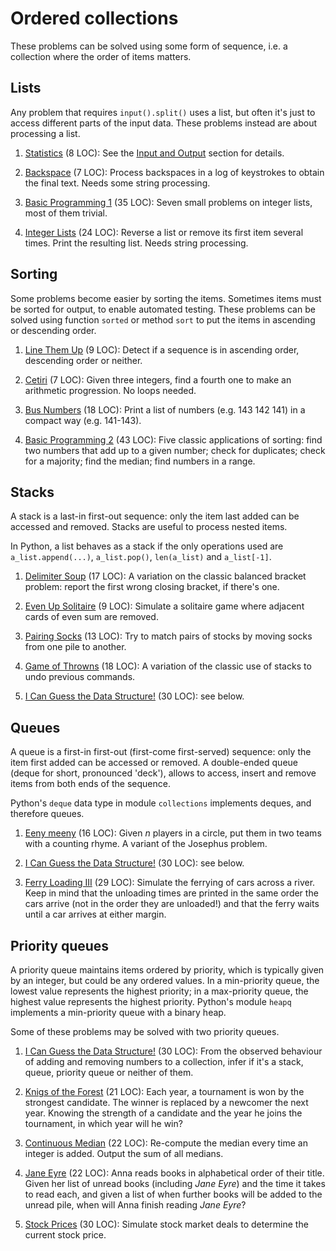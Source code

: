 # Ordered collections

These problems can be solved using some form of sequence,
i.e. a collection where the order of items matters.

## Lists

Any problem that requires `input().split()` uses a list, but often
it's just to access different parts of the input data.
These problems instead are about processing a list.

1. [Statistics](https://open.kattis.com/problems/statistics) (8 LOC):
   See the [Input and Output](input.md) section for details.

1. [Backspace](https://open.kattis.com/problems/backspace) (7 LOC):
   Process backspaces in a log of keystrokes to obtain the final text.
   Needs some string processing.

1. [Basic Programming 1](https://open.kattis.com/problems/basicprogramming1)
   (35 LOC): Seven small problems on integer lists, most of them trivial.

1. [Integer Lists](https://open.kattis.com/problems/integerlists) (24 LOC):
   Reverse a list or remove its first item several times.
   Print the resulting list. Needs string processing.

## Sorting

Some problems become easier by sorting the items.
Sometimes items must be sorted for output, to enable automated testing.
These problems can be solved using function `sorted` or method `sort` to put
the items in ascending or descending order.

1. [Line Them Up](https://open.kattis.com/problems/lineup) (9 LOC):
   Detect if a sequence is in ascending order, descending order or neither.

1. [Cetiri](https://open.kattis.com/problems/cetiri) (7 LOC):
   Given three integers, find a fourth one to make an arithmetic progression.
   No loops needed.

1. [Bus Numbers](https://open.kattis.com/problems/busnumbers) (18 LOC):
   Print a list of numbers (e.g. 143 142 141) in a compact way (e.g. 141-143).

1. [Basic Programming 2](https://open.kattis.com/problems/basicprogramming2)
   (43 LOC): Five classic applications of sorting:
   find two numbers that add up to a given number; check for duplicates;
   check for a majority; find the median; find numbers in a range.

## Stacks

A stack is a last-in first-out sequence:
only the item last added can be accessed and removed.
Stacks are useful to process nested items.

In Python, a list behaves as a stack if the only operations used are
`a_list.append(...)`, `a_list.pop()`, `len(a_list)` and `a_list[-1]`.

1. [Delimiter Soup](https://open.kattis.com/problems/delimitersoup) (17 LOC):
   A variation on the classic balanced bracket problem:
   report the first wrong closing bracket, if there's one.

1. [Even Up Solitaire](https://open.kattis.com/problems/evenup) (9 LOC):
   Simulate a solitaire game where adjacent cards of even sum are removed.

1. [Pairing Socks](https://open.kattis.com/problems/pairingsocks) (13 LOC):
   Try to match pairs of stocks by moving socks from one pile to another.

1. [Game of Throwns](https://open.kattis.com/problems/throwns) (18 LOC):
   A variation of the classic use of stacks to undo previous commands.

1. [I Can Guess the Data Structure!](https://open.kattis.com/problems/guessthedatastructure) (30 LOC): see below.

## Queues

A queue is a first-in first-out (first-come first-served) sequence:
only the item first added can be accessed or removed.
A double-ended queue (deque for short, pronounced 'deck'),
allows to access, insert and remove items from both ends of the sequence.

Python's `deque` data type in module `collections` implements deques,
and therefore queues.

1. [Eeny meeny](https://open.kattis.com/problems/eenymeeny) (16 LOC):
   Given _n_ players in a circle, put them in two teams with a counting rhyme.
   A variant of the Josephus problem.

1. [I Can Guess the Data Structure!](https://open.kattis.com/problems/guessthedatastructure) (30 LOC): see below.

1. [Ferry Loading III](https://open.kattis.com/problems/ferryloading3)
   (29 LOC): Simulate the ferrying of cars across a river. Keep in mind that
   the unloading times are printed in the same order the cars arrive
   (not in the order they are unloaded!)
   and that the ferry waits until a car arrives at either margin.

## Priority queues

A priority queue maintains items ordered by priority, which is typically given
by an integer, but could be any ordered values.
In a min-priority queue, the lowest value represents the highest priority;
in a max-priority queue, the highest value represents the highest priority.
Python's module `heapq` implements a min-priority queue with a binary heap.

Some of these problems may be solved with two priority queues.

1. [I Can Guess the Data Structure!](https://open.kattis.com/problems/guessthedatastructure) (30 LOC):
   From the observed behaviour of adding and removing numbers to a collection,
   infer if it's a stack, queue, priority queue or neither of them.

1. [Knigs of the Forest](https://open.kattis.com/problems/knigsoftheforest)
   (21 LOC): Each year, a tournament is won by the strongest candidate.
   The winner is replaced by a newcomer the next year. Knowing the strength of
   a candidate and the year he joins the tournament, in which year will he win?

1. [Continuous Median](https://open.kattis.com/problems/continuousmedian)
   (22 LOC): Re-compute the median every time an integer is added.
   Output the sum of all medians.

1. [Jane Eyre](https://open.kattis.com/problems/janeeyre) (22 LOC):
   Anna reads books in alphabetical order of their title. Given her list of
   unread books (including _Jane Eyre_) and the time it takes to read each,
   and given a list of when further books will be added to the unread pile,
   when will Anna finish reading _Jane Eyre_?

1. [Stock Prices](https://open.kattis.com/problems/stockprices) (30 LOC):
   Simulate stock market deals to determine the current stock price.
